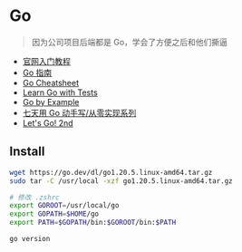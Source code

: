 # Go

> 因为公司项目后端都是 Go，学会了方便之后和他们撕逼

- [官网入门教程](https://go.dev/doc/tutorial/)
- [Go 指南](https://tour.go-zh.org/list)
- [Go Cheatsheet](https://quickref.me/go.html)
- [Learn Go with Tests](https://quii.gitbook.io/learn-go-with-tests/)
- [Go by Example](https://github.com/mmcgrana/gobyexample)
- [七天用 Go 动手写/从零实现系列](https://github.com/geektutu/7days-golang)
- [Let's Go! 2nd](https://letsgo.mancuoj.me/)

## Install

```sh
wget https://go.dev/dl/go1.20.5.linux-amd64.tar.gz
sudo tar -C /usr/local -xzf go1.20.5.linux-amd64.tar.gz

# 修改 .zshrc
export GOROOT=/usr/local/go
export GOPATH=$HOME/go
export PATH=$GOPATH/bin:$GOROOT/bin:$PATH

go version
```
